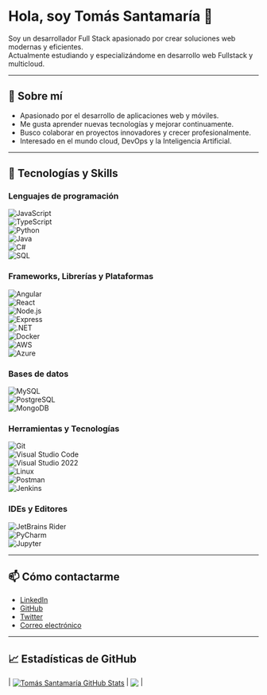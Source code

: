 # Hola, soy Tomás Santamaría 👋

Soy un desarrollador Full Stack apasionado por crear soluciones web modernas y eficientes.  
Actualmente estudiando y especializándome en desarrollo web Fullstack y multicloud.  

---

## 🔭 Sobre mí

- Apasionado por el desarrollo de aplicaciones web y móviles.  
- Me gusta aprender nuevas tecnologías y mejorar continuamente.  
- Busco colaborar en proyectos innovadores y crecer profesionalmente.  
- Interesado en el mundo cloud, DevOps y la Inteligencia Artificial.  

---

## 🚀 Tecnologías y Skills

### Lenguajes de programación  
![JavaScript](https://img.shields.io/badge/JavaScript-F7DF1E?style=flat-square&logo=javascript&logoColor=black)  
![TypeScript](https://img.shields.io/badge/TypeScript-3178C6?style=flat-square&logo=typescript&logoColor=white)  
![Python](https://img.shields.io/badge/Python-3776AB?style=flat-square&logo=python&logoColor=white)  
![Java](https://img.shields.io/badge/Java-ED8B00?style=flat-square&logo=java&logoColor=white)  
![C#](https://img.shields.io/badge/C%23-239120?style=flat-square&logo=c-sharp&logoColor=white)  
![SQL](https://img.shields.io/badge/SQL-4479A1?style=flat-square&logo=mysql&logoColor=white)  

### Frameworks, Librerías y Plataformas  
![Angular](https://img.shields.io/badge/Angular-DD0031?style=flat-square&logo=angular&logoColor=white)  
![React](https://img.shields.io/badge/React-61DAFB?style=flat-square&logo=react&logoColor=black)  
![Node.js](https://img.shields.io/badge/Node.js-339933?style=flat-square&logo=node.js&logoColor=white)  
![Express](https://img.shields.io/badge/Express-000000?style=flat-square)  
![.NET](https://img.shields.io/badge/.NET-512BD4?style=flat-square&logo=.net&logoColor=white)  
![Docker](https://img.shields.io/badge/Docker-2496ED?style=flat-square&logo=docker&logoColor=white)  
![AWS](https://img.shields.io/badge/AWS-232F3E?style=flat-square&logo=amazon-aws&logoColor=white)  
![Azure](https://img.shields.io/badge/Microsoft_Azure-0089D6?style=flat-square&logo=microsoft-azure&logoColor=white)  

### Bases de datos  
![MySQL](https://img.shields.io/badge/MySQL-4479A1?style=flat-square&logo=mysql&logoColor=white)  
![PostgreSQL](https://img.shields.io/badge/PostgreSQL-336791?style=flat-square&logo=postgresql&logoColor=white)  
![MongoDB](https://img.shields.io/badge/MongoDB-47A248?style=flat-square&logo=mongodb&logoColor=white)  

### Herramientas y Tecnologías  
![Git](https://img.shields.io/badge/Git-F05032?style=flat-square&logo=git&logoColor=white)  
![Visual Studio Code](https://img.shields.io/badge/VS_Code-007ACC?style=flat-square&logo=visual-studio-code&logoColor=white)  
![Visual Studio 2022](https://img.shields.io/badge/Visual_Studio_2022-5C2D91?style=flat-square&logo=visual-studio&logoColor=white)  
![Linux](https://img.shields.io/badge/Linux-FCC624?style=flat-square&logo=linux&logoColor=black)  
![Postman](https://img.shields.io/badge/Postman-FF6C37?style=flat-square&logo=postman&logoColor=white)  
![Jenkins](https://img.shields.io/badge/Jenkins-D24939?style=flat-square&logo=jenkins&logoColor=white)  

### IDEs y Editores  
![JetBrains Rider](https://img.shields.io/badge/JetBrains_Rider-000000?style=flat-square&logo=jetbrains&logoColor=white)  
![PyCharm](https://img.shields.io/badge/PyCharm-143?style=flat-square&logo=pycharm&logoColor=white&color=green)  
![Jupyter](https://img.shields.io/badge/Jupyter-F37626?style=flat-square&logo=jupyter&logoColor=white)  

---

## 📫 Cómo contactarme  

- [LinkedIn](https://www.linkedin.com/in/tomassantamaria)  
- [GitHub](https://github.com/tomassantamaria)  
- [Twitter](https://twitter.com/tomassantamaria)  
- [Correo electrónico](mailto:tomassantamaria@example.com)  

---

## 📈 Estadísticas de GitHub

| <a href="https://github.com/tomassantamaria"><img align="center" src="https://github-readme-stats.vercel.app/api?username=tomassantamaria&show_icons=true&include_all_commits=true&theme=dark&hide_border=true" alt="Tomás Santamaría GitHub Stats" /></a> | <a href="https://github.com/tomassantamaria"><img align="center" src="https://github-readme-stats.vercel.app/api/top-langs/?username=tomassantamaria&layout=compact&theme=dark&hide_border=true" /></a> |



